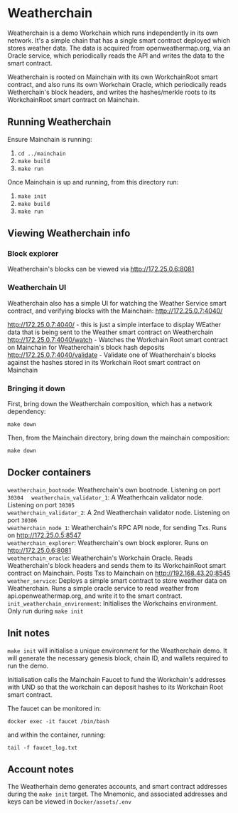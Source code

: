 # Weatherchain

Weatherchain is a demo Workchain which runs independently in its own network. It's a simple chain
that has a single smart contract deployed which stores weather data. The data is acquired from
openweathermap.org, via an Oracle service, which periodically reads the API and writes the data to the
smart contract.

Weatherchain is rooted on Mainchain with its own WorkchainRoot smart contract, and also runs its own 
Workchain Oracle, which periodically reads Wetherchain's block headers, and writes the hashes/merkle roots
to its WorkchainRoot smart contract on Mainchain.

## Running Weatherchain

Ensure Mainchain is running:

1) `cd ../mainchain`
2) `make build`
3) `make run`

Once Mainchain is up and running, from this directory run:

1) `make init`
2) `make build`
3) `make run`

## Viewing Weatherchain info

### Block explorer
Weatherchain's blocks can be viewed via http://172.25.0.6:8081

### Weatherchain UI
Weatherchain also has a simple UI for watching the Weather Service smart contract,
 and verifying blocks with the Mainchain: http://172.25.0.7:4040/
 
http://172.25.0.7:4040/ - this is just a simple interface to display WEather data that is being sent
to the Weather smart contract on Weatherchain  
http://172.25.0.7:4040/watch - Watches the Workchain Root smart contract on Mainchain for 
Weatherchain's block hash deposits  
http://172.25.0.7:4040/validate - Validate one of Weatherchain's blocks against the hashes
stored in its Workchain Root smart contract on Mainchain

### Bringing it down

First, bring down the Weatherchain composition, which has a network dependency:

`make down`

Then, from the Mainchain directory, bring down the mainchain composition:

`make down`

## Docker containers

`weatherchain_bootnode`: Weatherchain's own bootnode. Listening on port `30304  ` 
`weatherchain_validator_1`: A Weatherhcain validator node. Listening on port `30305`  
`weatherchain_validator_2`: A 2nd Weatherchain validator node. Listening on port `30306`  
`weatherchain_node_1`: Weatherchain's RPC API node, for sending Txs. Runs on http://172.25.0.5:8547  
`weatherchain_explorer`: Weatherchain's own block explorer. Runs on http://172.25.0.6:8081  
`weatherchain_oracle`: Weatherchain's Workchain Oracle. Reads Weatherchain's block headers and sends them to its
WorkchainRoot smart contract on Mainchain. Posts Txs to Mainchain on http://192.168.43.20:8545  
`weather_service`: Deploys a simple smart contract to store weather data on Weatherchain. Runs a simple
oracle service to read weather from api.openweathermap.org, and write it to the smart contract.
`init_weatherchain_environment`: Initialises the Workchains environment. Only run during `make init`

## Init notes

`make init` will initialise a unique environment for the Weatherchain demo. It will generate the
necessary genesis block, chain ID, and wallets required to run the demo.

Initialisation calls the Mainchain Faucet to fund the Workchain's addresses with UND
so that the workchain can deposit hashes to its Workchain Root smart contract.

The faucet can be monitored in:

`docker exec -it faucet /bin/bash`

and within the container, running:

`tail -f faucet_log.txt`

## Account notes

The Weatherhain demo generates accounts, and smart contract addresses during the `make init` target.
The Mnemonic, and associated addresses and keys can be viewed in `Docker/assets/.env`